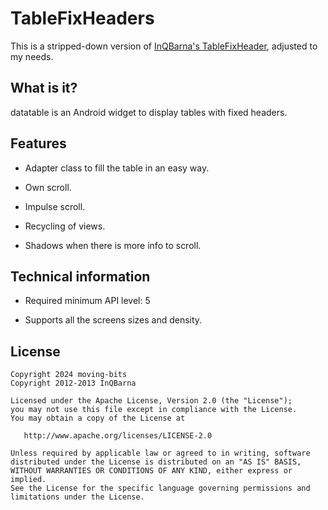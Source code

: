 # TableFixHeaders

This is a stripped-down version of [InQBarna's TableFixHeader](https://github.com/InQBarna/TableFixHeaders/), adjusted to my needs.

## What is it?
datatable is an Android widget to display tables with fixed headers.

## Features

* Adapter class to fill the table in an easy way.

* Own scroll.

* Impulse scroll.

* Recycling of views.

* Shadows when there is more info to scroll.

## Technical information

* Required minimum API level: 5

* Supports all the screens sizes and density.

## License

    Copyright 2024 moving-bits
    Copyright 2012-2013 InQBarna

    Licensed under the Apache License, Version 2.0 (the "License");
    you may not use this file except in compliance with the License.
    You may obtain a copy of the License at

       http://www.apache.org/licenses/LICENSE-2.0

    Unless required by applicable law or agreed to in writing, software
    distributed under the License is distributed on an "AS IS" BASIS,
    WITHOUT WARRANTIES OR CONDITIONS OF ANY KIND, either express or implied.
    See the License for the specific language governing permissions and
    limitations under the License.
